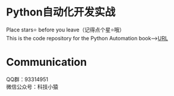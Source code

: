 # Python自动化开发实战
Place stars⭐ before you leave（记得点个星⭐哦）
<br>
This is the code repository for the Python Automation book--><a href="https://item.jd.com/12603840.html?dist=jd">URL</a>
# Communication
QQ群：93314951
<br>
微信公众号：科技小猿
